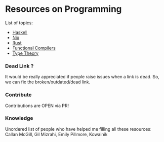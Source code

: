 Resources on Programming
========================

List of topics:

- [Haskell](./haskell.md)
- [Nix](./nix.md)
- [Rust](./rust.md)
- [Functional Compilers](./functional_compilers.md)
- [Type Theory](./type_theory.md)

### Dead Link ?

It would be really appreciated if people raise issues when a link is dead. So, we can fix the broken/outdated/dead link.

### Contribute

Contributions are OPEN via PR!

### Knowledge

Unordered list of people who have helped me filling all these resources: Callan McGill, Gil Mizrahi, Emily Pillmore, Kowainik
